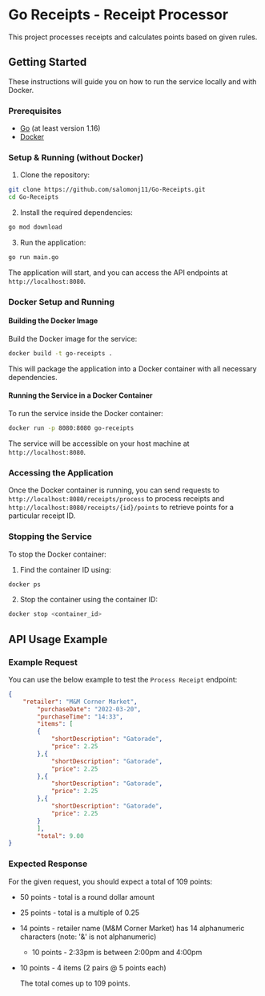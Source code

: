 # Go Receipts - Receipt Processor

This project processes receipts and calculates points based on given rules. 

## Getting Started

These instructions will guide you on how to run the service locally and with Docker.

### Prerequisites

- [Go](https://golang.org/dl/) (at least version 1.16)
- [Docker](https://docs.docker.com/get-docker/)

### Setup & Running (without Docker)

1. Clone the repository:

```bash
git clone https://github.com/salomonj11/Go-Receipts.git
cd Go-Receipts
```

2. Install the required dependencies:

```bash
go mod download
```

3. Run the application:

```bash
go run main.go
```

The application will start, and you can access the API endpoints at `http://localhost:8080`.

### Docker Setup and Running

#### Building the Docker Image

Build the Docker image for the service:

```bash
docker build -t go-receipts .
```

This will package the application into a Docker container with all necessary dependencies.

#### Running the Service in a Docker Container

To run the service inside the Docker container:

```bash
docker run -p 8080:8080 go-receipts
```

The service will be accessible on your host machine at `http://localhost:8080`.

### Accessing the Application

Once the Docker container is running, you can send requests to `http://localhost:8080/receipts/process` to process receipts and `http://localhost:8080/receipts/{id}/points` to retrieve points for a particular receipt ID.

### Stopping the Service

To stop the Docker container:

1. Find the container ID using:

```bash
docker ps
```

2. Stop the container using the container ID:

```bash
docker stop <container_id>
```

## API Usage Example

### Example Request

You can use the below example to test the `Process Receipt` endpoint:

```json
{
    "retailer": "M&M Corner Market",
        "purchaseDate": "2022-03-20",
        "purchaseTime": "14:33",
        "items": [
        {
            "shortDescription": "Gatorade",
            "price": 2.25
        },{
            "shortDescription": "Gatorade",
            "price": 2.25
        },{
            "shortDescription": "Gatorade",
            "price": 2.25
        },{
            "shortDescription": "Gatorade",
            "price": 2.25
        }
        ],
        "total": 9.00
}
```

### Expected Response

For the given request, you should expect a total of 109 points:

- 50 points - total is a round dollar amount
- 25 points - total is a multiple of 0.25
- 14 points - retailer name (M&M Corner Market) has 14 alphanumeric characters (note: '&' is not alphanumeric)
    - 10 points - 2:33pm is between 2:00pm and 4:00pm
- 10 points - 4 items (2 pairs @ 5 points each)

    The total comes up to 109 points.




